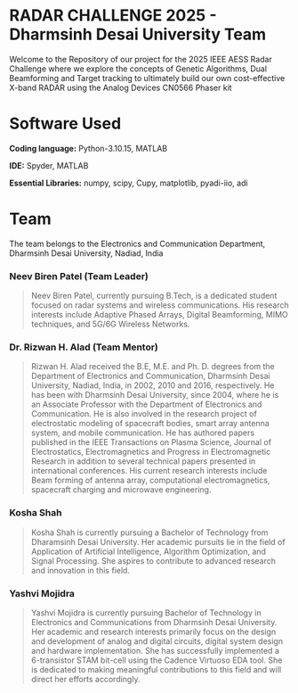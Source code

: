 # RADAR CHALLENGE 2025 - Dharmsinh Desai University Team
Welcome to the Repository of our project for the 2025 IEEE AESS Radar Challenge where we explore the concepts of Genetic Algorithms, Dual Beamforming and Target tracking to ultimately build our own cost-effective X-band RADAR using the Analog Devices CN0566 Phaser kit

# Software Used
__Coding language:__
Python-3.10.15, MATLAB

__IDE:__
Spyder, MATLAB

__Essential Libraries:__
numpy, scipy, Cupy, matplotlib, pyadi-iio, adi

# Team
The team belongs to the Electronics and Communication Department, Dharmsinh Desai University, Nadiad, India

### Neev Biren Patel (Team Leader)
> Neev Biren Patel, currently pursuing B.Tech, is a dedicated student focused on radar 
systems and wireless communications. His research interests include Adaptive Phased 
Arrays, Digital Beamforming, MIMO techniques, and 5G/6G Wireless Networks.

### Dr. Rizwan H. Alad (Team Mentor)
> Rizwan H. Alad received the B.E, M.E. and Ph. D. degrees from the Department of 
Electronics and Communication, Dharmsinh Desai University, Nadiad, India, in 2002, 
2010 and 2016, respectively. He has been with Dharmsinh Desai University, since 
2004, where he is an Associate Professor with the Department of Electronics and 
Communication. He is also involved in the research project of electrostatic modeling 
of spacecraft bodies, smart array antenna system, and mobile communication. He has 
authored papers published in the IEEE Transactions on Plasma Science, Journal of 
Electrostatics, Electromagnetics and Progress in Electromagnetic Research in addition 
to several technical papers presented in international conferences. His current 
research interests include Beam forming of antenna array, computational 
electromagnetics, spacecraft charging and microwave engineering.

### Kosha Shah
>Kosha Shah is currently pursuing a Bachelor of Technology from Dharamsinh Desai University. Her academic pursuits lie in the field of Application of Artificial Intelligence, Algorithm Optimization, and Signal Processing. She aspires to contribute to advanced research and innovation in this field.

### Yashvi Mojidra
>Yashvi Mojidra is currently pursuing Bachelor of Technology in Electronics and Communications from Dharmsinh Desai University. Her academic and research interests primarily focus on the design and development of analog and digital circuits, digital system design and hardware implementation. She has successfully implemented a 6-transistor STAM bit-cell using the Cadence Virtuoso EDA tool. She is dedicated to making meaningful contributions to this field and will direct her efforts accordingly.
